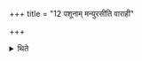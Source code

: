 +++
title = "12 पशूनाम् मन्युरसीति वाराही"

+++

<details><summary>थिते</summary>

पशूनां मन्युरसीति वाराही उपानहावुपमुच्य नमो मात्र इत्यवरोक्ष्यन्पृथिवीमभिमन्त्र्यावरुह्य मणीन्प्रतिमुञ्चते । इयदसीति राजतम् । ऊर्गसीत्यौदुम्बरम् । युङ्ङसीति सौवर्णम् १२
</details>

